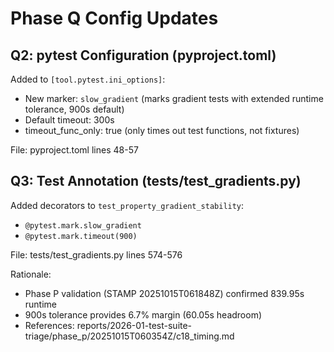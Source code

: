 # Phase Q Config Updates

## Q2: pytest Configuration (pyproject.toml)

Added to `[tool.pytest.ini_options]`:
- New marker: `slow_gradient` (marks gradient tests with extended runtime tolerance, 900s default)
- Default timeout: 300s
- timeout_func_only: true (only times out test functions, not fixtures)

File: pyproject.toml lines 48-57

## Q3: Test Annotation (tests/test_gradients.py)

Added decorators to `test_property_gradient_stability`:
- `@pytest.mark.slow_gradient`
- `@pytest.mark.timeout(900)` 

File: tests/test_gradients.py lines 574-576

Rationale:
- Phase P validation (STAMP 20251015T061848Z) confirmed 839.95s runtime
- 900s tolerance provides 6.7% margin (60.05s headroom)
- References: reports/2026-01-test-suite-triage/phase_p/20251015T060354Z/c18_timing.md
